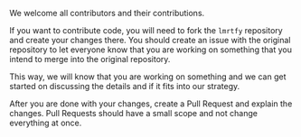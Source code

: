 We welcome all contributors and their contributions. 

If you want to contribute code, you will need to fork the `lmrtfy` repository and create your 
changes there. You should create an issue with the original repository to let everyone know that
you are working on something that you intend to merge into the original repository.

This way, we will know that you are working on something and we can get started on discussing the 
details and if it fits into our strategy.

After you are done with your changes, create a Pull Request and explain the changes. Pull Requests 
should have a small scope and not change everything at once.

